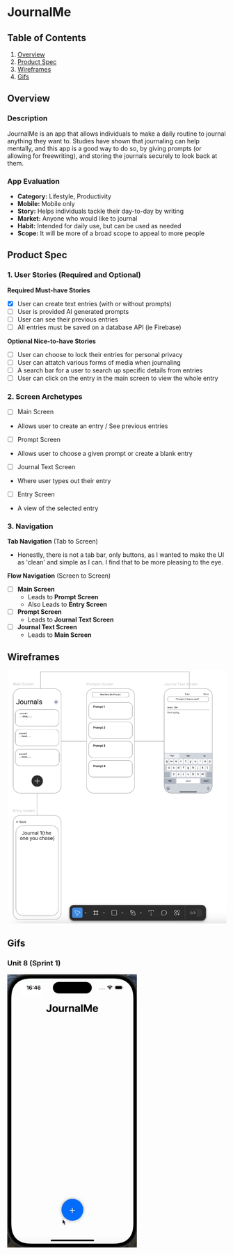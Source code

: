 # JournalMe

## Table of Contents

1. [Overview](#Overview)
2. [Product Spec](#Product-Spec)
3. [Wireframes](#Wireframes)
4. [Gifs](#Gifs)

## Overview

### Description

JournalMe is an app that allows individuals to make a daily routine to journal anything they want to. Studies have shown that journaling can help mentally, and this app is a good way to do so, by giving prompts (or allowing for freewriting), and storing the journals securely to look back at them.

### App Evaluation


- **Category:** Lifestyle, Productivity
- **Mobile:** Mobile only
- **Story:**  Helps individuals tackle their day-to-day by writing
- **Market:** Anyone who would like to journal
- **Habit:** Intended for daily use, but can be used as needed
- **Scope:** It will be more of a broad scope to appeal to more people

## Product Spec

### 1. User Stories (Required and Optional)

**Required Must-have Stories**

- [x] User can create text entries (with or without prompts)
- [ ] User is provided AI generated prompts
- [ ] User can see their previous entries
- [ ] All entries must be saved on a database API (ie Firebase)

**Optional Nice-to-have Stories**

- [ ] User can choose to lock their entries for personal privacy
- [ ] User can attatch various forms of media when journaling
- [ ] A search bar for a user to search up specific details from entries
- [ ] User can click on the entry in the main screen to view the whole entry

### 2. Screen Archetypes

- [ ] Main Screen
* Allows user to create an entry / See previous entries
- [ ] Prompt Screen
* Allows user to choose a given prompt or create a blank entry
- [ ] Journal Text Screen
* Where user types out their entry
- [ ] Entry Screen
* A view of the selected entry

### 3. Navigation

**Tab Navigation** (Tab to Screen)
* Honestly, there is not a tab bar, only buttons, as I wanted to make the UI as 'clean' and simple as I can. I find that to be more pleasing to the eye.


**Flow Navigation** (Screen to Screen)

- [ ] **Main Screen**
  * Leads to **Prompt Screen**
  * Also Leads to **Entry Screen**
- [ ] **Prompt Screen**
  * Leads to **Journal Text Screen**
- [ ] **Journal Text Screen**
  * Leads to **Main Screen**


## Wireframes

<img src="WireframePic.png" width=600>

## Gifs

### Unit 8 (Sprint 1)

<div>
    <a>
      <img style="max-width:300px;" src="Sprint1.gif">
    </a>
  </div>
